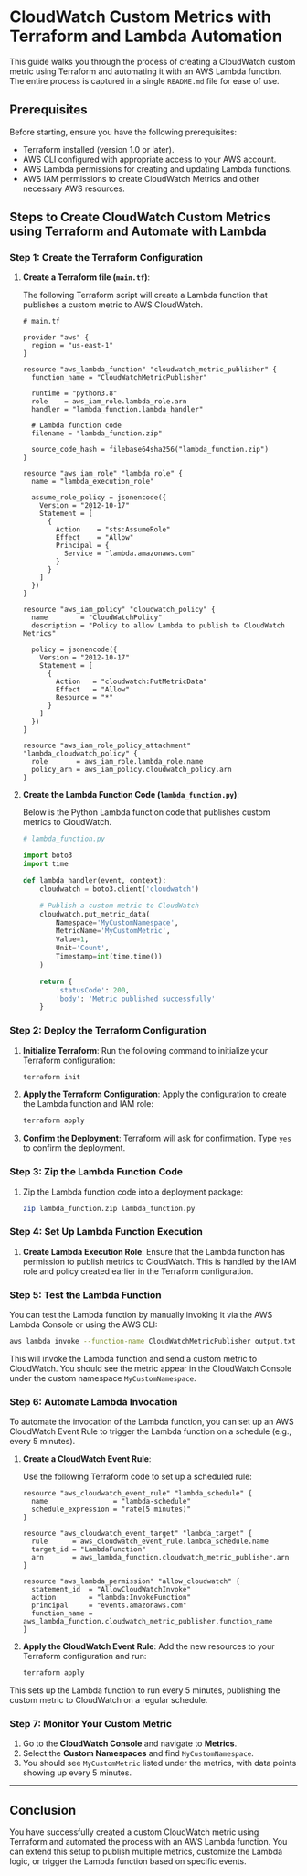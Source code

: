 
# CloudWatch Custom Metrics with Terraform and Lambda Automation

This guide walks you through the process of creating a CloudWatch custom metric using Terraform and automating it with an AWS Lambda function. The entire process is captured in a single `README.md` file for ease of use.

## Prerequisites
Before starting, ensure you have the following prerequisites:

- Terraform installed (version 1.0 or later).
- AWS CLI configured with appropriate access to your AWS account.
- AWS Lambda permissions for creating and updating Lambda functions.
- AWS IAM permissions to create CloudWatch Metrics and other necessary AWS resources.

## Steps to Create CloudWatch Custom Metrics using Terraform and Automate with Lambda

### Step 1: Create the Terraform Configuration

1. **Create a Terraform file (`main.tf`)**:

   The following Terraform script will create a Lambda function that publishes a custom metric to AWS CloudWatch.

    ```hcl
    # main.tf

    provider "aws" {
      region = "us-east-1"
    }

    resource "aws_lambda_function" "cloudwatch_metric_publisher" {
      function_name = "CloudWatchMetricPublisher"

      runtime = "python3.8"
      role    = aws_iam_role.lambda_role.arn
      handler = "lambda_function.lambda_handler"

      # Lambda function code
      filename = "lambda_function.zip"

      source_code_hash = filebase64sha256("lambda_function.zip")
    }

    resource "aws_iam_role" "lambda_role" {
      name = "lambda_execution_role"

      assume_role_policy = jsonencode({
        Version = "2012-10-17"
        Statement = [
          {
            Action    = "sts:AssumeRole"
            Effect    = "Allow"
            Principal = {
              Service = "lambda.amazonaws.com"
            }
          }
        ]
      })
    }

    resource "aws_iam_policy" "cloudwatch_policy" {
      name        = "CloudWatchPolicy"
      description = "Policy to allow Lambda to publish to CloudWatch Metrics"

      policy = jsonencode({
        Version = "2012-10-17"
        Statement = [
          {
            Action   = "cloudwatch:PutMetricData"
            Effect   = "Allow"
            Resource = "*"
          }
        ]
      })
    }

    resource "aws_iam_role_policy_attachment" "lambda_cloudwatch_policy" {
      role       = aws_iam_role.lambda_role.name
      policy_arn = aws_iam_policy.cloudwatch_policy.arn
    }
    ```

2. **Create the Lambda Function Code (`lambda_function.py`)**:

   Below is the Python Lambda function code that publishes custom metrics to CloudWatch.

    ```python
    # lambda_function.py

    import boto3
    import time

    def lambda_handler(event, context):
        cloudwatch = boto3.client('cloudwatch')

        # Publish a custom metric to CloudWatch
        cloudwatch.put_metric_data(
            Namespace='MyCustomNamespace',
            MetricName='MyCustomMetric',
            Value=1,
            Unit='Count',
            Timestamp=int(time.time())
        )

        return {
            'statusCode': 200,
            'body': 'Metric published successfully'
        }
    ```

### Step 2: Deploy the Terraform Configuration

1. **Initialize Terraform**:
   Run the following command to initialize your Terraform configuration:

   ```bash
   terraform init
   ```

2. **Apply the Terraform Configuration**:
   Apply the configuration to create the Lambda function and IAM role:

   ```bash
   terraform apply
   ```

3. **Confirm the Deployment**:
   Terraform will ask for confirmation. Type `yes` to confirm the deployment.

### Step 3: Zip the Lambda Function Code

1. Zip the Lambda function code into a deployment package:

   ```bash
   zip lambda_function.zip lambda_function.py
   ```

### Step 4: Set Up Lambda Function Execution

1. **Create Lambda Execution Role**:
   Ensure that the Lambda function has permission to publish metrics to CloudWatch. This is handled by the IAM role and policy created earlier in the Terraform configuration.

### Step 5: Test the Lambda Function

You can test the Lambda function by manually invoking it via the AWS Lambda Console or using the AWS CLI:

```bash
aws lambda invoke --function-name CloudWatchMetricPublisher output.txt
```

This will invoke the Lambda function and send a custom metric to CloudWatch. You should see the metric appear in the CloudWatch Console under the custom namespace `MyCustomNamespace`.

### Step 6: Automate Lambda Invocation

To automate the invocation of the Lambda function, you can set up an AWS CloudWatch Event Rule to trigger the Lambda function on a schedule (e.g., every 5 minutes).

1. **Create a CloudWatch Event Rule**:

   Use the following Terraform code to set up a scheduled rule:

    ```hcl
    resource "aws_cloudwatch_event_rule" "lambda_schedule" {
      name                = "lambda-schedule"
      schedule_expression = "rate(5 minutes)"
    }

    resource "aws_cloudwatch_event_target" "lambda_target" {
      rule      = aws_cloudwatch_event_rule.lambda_schedule.name
      target_id = "LambdaFunction"
      arn       = aws_lambda_function.cloudwatch_metric_publisher.arn
    }

    resource "aws_lambda_permission" "allow_cloudwatch" {
      statement_id  = "AllowCloudWatchInvoke"
      action        = "lambda:InvokeFunction"
      principal     = "events.amazonaws.com"
      function_name = aws_lambda_function.cloudwatch_metric_publisher.function_name
    }
    ```

2. **Apply the CloudWatch Event Rule**:
   Add the new resources to your Terraform configuration and run:

   ```bash
   terraform apply
   ```

This sets up the Lambda function to run every 5 minutes, publishing the custom metric to CloudWatch on a regular schedule.

### Step 7: Monitor Your Custom Metric

1. Go to the **CloudWatch Console** and navigate to **Metrics**.
2. Select the **Custom Namespaces** and find `MyCustomNamespace`.
3. You should see `MyCustomMetric` listed under the metrics, with data points showing up every 5 minutes.

---

## Conclusion

You have successfully created a custom CloudWatch metric using Terraform and automated the process with an AWS Lambda function. You can extend this setup to publish multiple metrics, customize the Lambda logic, or trigger the Lambda function based on specific events.

